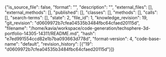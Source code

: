 {"is_source_file": false, "format": "", "description": "", "external_files": [], "external_methods": [], "published": [], "classes": [], "methods": [], "calls": [], "search-terms": [], "state": 2, "file_id": 1, "knowledge_revision": 19, "git_revision": "d0609972b7cfea04535b3484fbc64cfaed20115d", "filename": "/home/kavia/workspace/code-generation/techsphere-3d-portfolio-14305-14311/README.md", "hash": "e7ed991554ccd82e1b7ba093663d778d", "format-version": 4, "code-base-name": "default", "revision_history": [{"19": "d0609972b7cfea04535b3484fbc64cfaed20115d"}]}